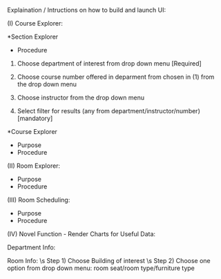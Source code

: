 Explaination / Intructions on how to build and launch UI:

(I) Course Explorer:

*Section Explorer

- Procedure

1)  Choose department of interest from drop down menu [Required]

2)  Choose course number offered in deparment from chosen in (1) from the drop down menu

3)  Choose instructor from the drop down menu

4)  Select filter for results (any from department/instructor/number) [mandatory]

*Course Explorer
- Purpose
- Procedure


(II)  Room Explorer:
- Purpose
- Procedure

(III) Room Scheduling:
- Purpose
- Procedure

(IV) Novel Function - Render Charts for Useful Data:

Department Info:

Room Info:
\s
Step 1)  Choose Building of interest
\s
Step 2)  Choose one option from drop down menu:  room seat/room type/furniture type
